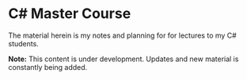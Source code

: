 # C# Master Course
The material herein is my notes and planning for 
for lectures to my C# students.

<b>Note:</b> This content is under development. Updates and new material is constantly being added.
